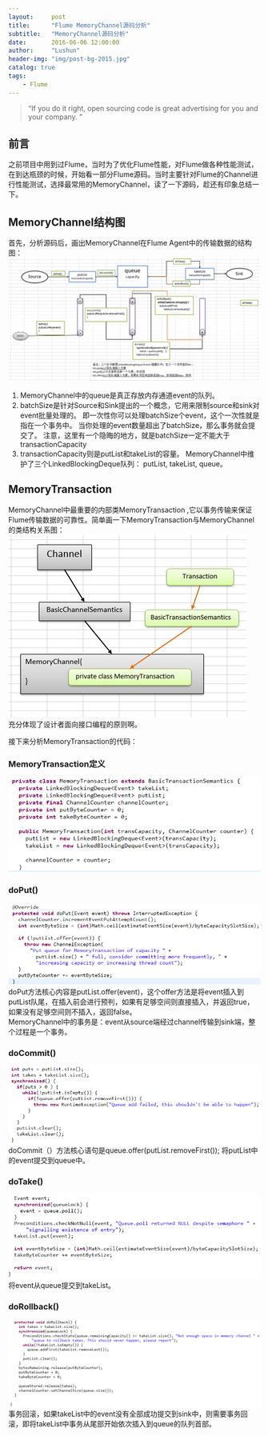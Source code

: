```yaml
---
layout:     post
title:      "Flume MemoryChannel源码分析"
subtitle:   "MemoryChannel源码分析"
date:       2016-06-06 12:00:00
author:     "Lushun"
header-img: "img/post-bg-2015.jpg"
catalog: true
tags:
    - Flume
---
```


> “If you do it right, open sourcing code is great advertising for you and your company. ”



## 前言
之前项目中用到过Flume，当时为了优化Flume性能，对Flume做各种性能测试，在到达瓶颈的时候，开始看一部分Flume源码。当时主要针对Flume的Channel进行性能测试，选择最常用的MemoryChannel，读了一下源码，趁还有印象总结一下。

## MemoryChannel结构图
首先，分析源码后，画出MemoryChannel在Flume Agent中的传输数据的结构图：  
![img](/img/in-post/post-2016-06-06/1.png)  
1. MemoryChannel中的queue是真正存放内存通道event的队列。  
2. batchSize是针对Source和Sink提出的一个概念，它用来限制source和sink对event批量处理的。
即一次性你可以处理batchSize个event，这个一次性就是指在一个事务中。
当你处理的event数量超出了batchSize，那么事务就会提交了。
注意，这里有一个隐晦的地方，就是batchSize一定不能大于transactionCapacity  
3. transactionCapacity则是putList和takeList的容量。
MemoryChannel中维护了三个LinkedBlockingDeque队列：
putList, takeList, queue。  


## MemoryTransaction
MemoryChannel中最重要的内部类MemoryTransaction ,它以事务传输来保证Flume传输数据的可靠性。简单画一下MemoryTransaction与MemoryChannel的类结构关系图：  
![img](/img/in-post/post-2016-06-06/2.png)    
充分体现了设计者面向接口编程的原则啊。  


接下来分析MemoryTransaction的代码：
### MemoryTransaction定义
![img](/img/in-post/post-2016-06-06/3.png)    

### doPut()
![img](/img/in-post/post-2016-06-06/4.png)     
doPut方法核心内容是putList.offer(event)，这个offer方法是将event插入到putList队尾，在插入前会进行预判，如果有足够空间则直接插入，并返回true，如果没有足够空间则不插入，返回false。    
MemoryChannel中的事务是：event从source端经过channel传输到sink端，整个过程是一个事务。   

### doCommit()
![img](/img/in-post/post-2016-06-06/5.png)     
doCommit（）方法核心语句是queue.offer(putList.removeFirst());
将putList中的event提交到queue中。

### doTake()
![img](/img/in-post/post-2016-06-06/6.png)     
将event从queue提交到takeList。

### doRollback()
![img](/img/in-post/post-2016-06-06/7.png)     
事务回滚，如果takeList中的event没有全部成功提交到sink中，则需要事务回滚，即将takeList中事务从尾部开始依次插入到queue的队列首部。
